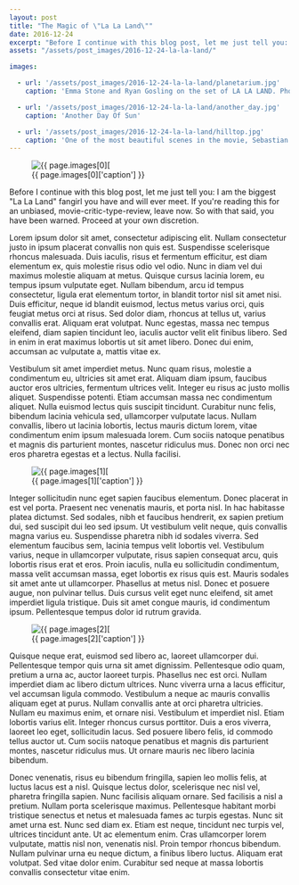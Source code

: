 ```yaml
---
layout: post
title: "The Magic of \"La La Land\""
date: 2016-12-24
excerpt: "Before I continue with this blog post, let me just tell you: I am the biggest 'La La Land' fangirl you have and will ever meet. If you're reading this for an unbiased, movie-critic-type-review, leave now. So with that said, you have been warned. Proceed at your own discretion."
assets: "/assets/post_images/2016-12-24-la-la-land/"

images:

  - url: '/assets/post_images/2016-12-24-la-la-land/planetarium.jpg'
    caption: 'Emma Stone and Ryan Gosling on the set of LA LA LAND. Photo Credit: Dale Robinette'

  - url: '/assets/post_images/2016-12-24-la-la-land/another_day.jpg'
    caption: 'Another Day Of Sun'

  - url: '/assets/post_images/2016-12-24-la-la-land/hilltop.jpg'
    caption: 'One of the most beautiful scenes in the movie, Sebastian and Mia dance atop the LA hills.'
---
```

<figure>
<img class="outset" alt='{{ page.images[0]['caption'] }}' title='{{ page.images[0]['caption'] }}' src='{{ page.images[0]['url'] }}'/>
<figcaption>{{ page.images[0]['caption'] }}</figcaption>
</figure>

Before I continue with this blog post, let me just tell you: I am the biggest "La La Land" fangirl you have and will ever meet. If you're reading this for an unbiased, movie-critic-type-review, leave now. So with that said, you have been warned. Proceed at your own discretion.

Lorem ipsum dolor sit amet, consectetur adipiscing elit. Nullam consectetur justo in ipsum placerat convallis non quis est. Suspendisse scelerisque rhoncus malesuada. Duis iaculis, risus et fermentum efficitur, est diam elementum ex, quis molestie risus odio vel odio. Nunc in diam vel dui maximus molestie aliquam at metus. Quisque cursus lacinia lorem, eu tempus ipsum vulputate eget. Nullam bibendum, arcu id tempus consectetur, ligula erat elementum tortor, in blandit tortor nisl sit amet nisi. Duis efficitur, neque id blandit euismod, lectus metus varius orci, quis feugiat metus orci at risus. Sed dolor diam, rhoncus at tellus ut, varius convallis erat. Aliquam erat volutpat. Nunc egestas, massa nec tempus eleifend, diam sapien tincidunt leo, iaculis auctor velit elit finibus libero. Sed in enim in erat maximus lobortis ut sit amet libero. Donec dui enim, accumsan ac vulputate a, mattis vitae ex.

Vestibulum sit amet imperdiet metus. Nunc quam risus, molestie a condimentum eu, ultricies sit amet erat. Aliquam diam ipsum, faucibus auctor eros ultricies, fermentum ultrices velit. Integer eu risus ac justo mollis aliquet. Suspendisse potenti. Etiam accumsan massa nec condimentum aliquet. Nulla euismod lectus quis suscipit tincidunt. Curabitur nunc felis, bibendum lacinia vehicula sed, ullamcorper vulputate lacus. Nullam convallis, libero ut lacinia lobortis, lectus mauris dictum lorem, vitae condimentum enim ipsum malesuada lorem. Cum sociis natoque penatibus et magnis dis parturient montes, nascetur ridiculus mus. Donec non orci nec eros pharetra egestas et a lectus. Nulla facilisi.

<figure>
<img class="outset" alt='{{ page.images[1]['caption'] }}' title='{{ page.images[1]['caption'] }}' src='{{ page.images[1]['url'] }}'/>
<figcaption>{{ page.images[1]['caption'] }}</figcaption>
</figure>

Integer sollicitudin nunc eget sapien faucibus elementum. Donec placerat in est vel porta. Praesent nec venenatis mauris, et porta nisl. In hac habitasse platea dictumst. Sed sodales, nibh et faucibus hendrerit, ex sapien pretium dui, sed suscipit dui leo sed ipsum. Ut vestibulum velit neque, quis convallis magna varius eu. Suspendisse pharetra nibh id sodales viverra. Sed elementum faucibus sem, lacinia tempus velit lobortis vel. Vestibulum varius, neque in ullamcorper vulputate, risus sapien consequat arcu, quis lobortis risus erat et eros. Proin iaculis, nulla eu sollicitudin condimentum, massa velit accumsan massa, eget lobortis ex risus quis est. Mauris sodales sit amet ante ut ullamcorper. Phasellus at metus nisl. Donec et posuere augue, non pulvinar tellus. Duis cursus velit eget nunc eleifend, sit amet imperdiet ligula tristique. Duis sit amet congue mauris, id condimentum ipsum. Pellentesque tempus dolor id rutrum gravida.

<figure>
<img class="outset" alt='{{ page.images[2]['caption'] }}' title='{{ page.images[2]['caption'] }}' src='{{ page.images[2]['url'] }}'/>
<figcaption>{{ page.images[2]['caption'] }}</figcaption>
</figure>

Quisque neque erat, euismod sed libero ac, laoreet ullamcorper dui. Pellentesque tempor quis urna sit amet dignissim. Pellentesque odio quam, pretium a urna ac, auctor laoreet turpis. Phasellus nec est orci. Nullam imperdiet diam ac libero dictum ultrices. Nunc viverra urna a lacus efficitur, vel accumsan ligula commodo. Vestibulum a neque ac mauris convallis aliquam eget at purus. Nullam convallis ante at orci pharetra ultricies. Nullam eu maximus enim, et ornare nisi. Vestibulum et imperdiet nisl. Etiam lobortis varius elit. Integer rhoncus cursus porttitor. Duis a eros viverra, laoreet leo eget, sollicitudin lacus. Sed posuere libero felis, id commodo tellus auctor ut. Cum sociis natoque penatibus et magnis dis parturient montes, nascetur ridiculus mus. Ut ornare mauris nec libero lacinia bibendum.

Donec venenatis, risus eu bibendum fringilla, sapien leo mollis felis, at luctus lacus est a nisl. Quisque lectus dolor, scelerisque nec nisl vel, pharetra fringilla sapien. Nunc facilisis aliquam ornare. Sed facilisis a nisl a pretium. Nullam porta scelerisque maximus. Pellentesque habitant morbi tristique senectus et netus et malesuada fames ac turpis egestas. Nunc sit amet urna est. Nunc sed diam ex. Etiam est neque, tincidunt nec turpis vel, ultrices tincidunt ante. Ut ac elementum enim. Cras ullamcorper lorem vulputate, mattis nisl non, venenatis nisl. Proin tempor rhoncus bibendum. Nullam pulvinar urna eu neque dictum, a finibus libero luctus. Aliquam erat volutpat. Sed vitae dolor enim. Curabitur sed neque at massa lobortis convallis consectetur vitae enim.

<!-- >"City of stars are you shining just for me?" -->
